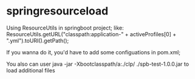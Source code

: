 # springresourceload

Using ResourceUtils in springboot project;
like:
 ResourceUtils.getURL("classpath:application-" + activeProfiles[0] + ".yml").toURI().getPath();
 
If you wanna do it, you'd have to add some configuations in pom.xml;

You also can user java -jar -Xbootclasspath/a:./clp/ ./spb-test-1.0.0.jar
to load additional files
